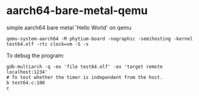 # aarch64-bare-metal-qemu
simple aarch64 bare metal 'Hello World' on qemu

```shell
qemu-system-aarch64 -M phytium-board -nographic -semihosting -kernel test64.elf -rtc clock=vm -S -s
```

To debug the program:
```shell
gdb-multiarch -q -ex 'file test64.elf' -ex 'target remote localhost:1234'
# To test whether the timer is independent from the host.
b test64.c:100
c
```